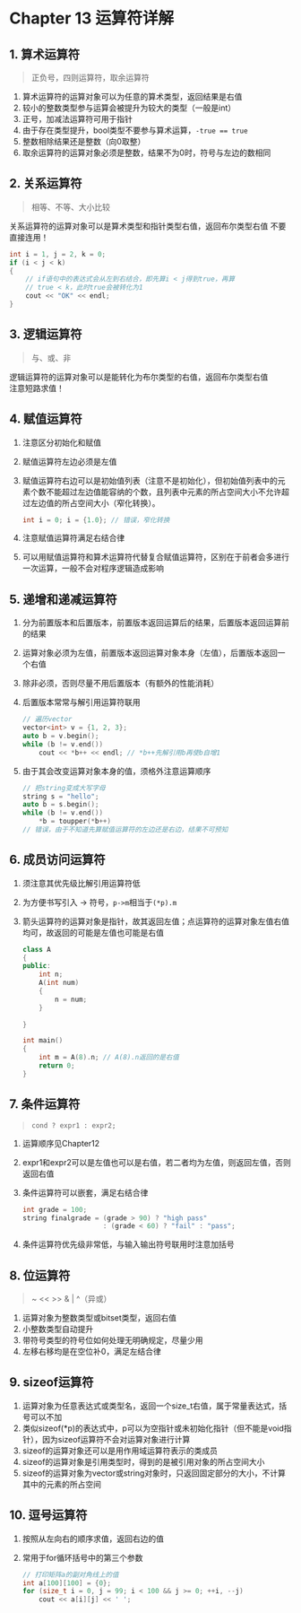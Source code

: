 # Chapter 13 运算符详解

## 1. 算术运算符

> 正负号，四则运算符，取余运算符

1. 算术运算符的运算对象可以为任意的算术类型，返回结果是右值
2. 较小的整数类型参与运算会被提升为较大的类型（一般是int）
3. 正号，加减法运算符可用于指针
4. 由于存在类型提升，bool类型不要参与算术运算，`-true == true`
5. 整数相除结果还是整数（向0取整）
6. 取余运算符的运算对象必须是整数，结果不为0时，符号与左边的数相同

## 2. 关系运算符

> 相等、不等、大小比较

关系运算符的运算对象可以是算术类型和指针类型右值，返回布尔类型右值
不要直接连用！

```C++
int i = 1, j = 2, k = 0;
if (i < j < k) 
{
    // if语句中的表达式会从左到右结合，即先算i < j得到true，再算
    // true < k，此时true会被转化为1
    cout << "OK" << endl;
}
```

## 3. 逻辑运算符

> 与、或、非

逻辑运算符的运算对象可以是能转化为布尔类型的右值，返回布尔类型右值  
注意短路求值！

## 4. 赋值运算符

1. 注意区分初始化和赋值
2. 赋值运算符左边必须是左值
3. 赋值运算符右边可以是初始值列表（注意不是初始化），但初始值列表中的元素个数不能超过左边值能容纳的个数，且列表中元素的所占空间大小不允许超过左边值的所占空间大小（窄化转换）。

    ```C++
    int i = 0; i = {1.0}; // 错误，窄化转换
    ```

4. 注意赋值运算符满足右结合律
5. 可以用赋值运算符和算术运算符代替复合赋值运算符，区别在于前者会多进行一次运算，一般不会对程序逻辑造成影响

## 5. 递增和递减运算符

1. 分为前置版本和后置版本，前置版本返回运算后的结果，后置版本返回运算前的结果  
2. 运算对象必须为左值，前置版本返回运算对象本身（左值），后置版本返回一个右值  
3. 除非必须，否则尽量不用后置版本（有额外的性能消耗）
4. 后置版本常常与解引用运算符联用

    ```C++
    // 遍历vector
    vector<int> v = {1, 2, 3};
    auto b = v.begin();
    while (b != v.end())
        cout << *b++ << endl; // *b++先解引用b再使b自增1
    ```

5. 由于其会改变运算对象本身的值，须格外注意运算顺序

    ```C++
    // 把string变成大写字母
    string s = "hello";
    auto b = s.begin();
    while (b != v.end())
        *b = toupper(*b++) 
    // 错误，由于不知道先算赋值运算符的左边还是右边，结果不可预知
    ```

## 6. 成员访问运算符

1. 须注意其优先级比解引用运算符低
2. 为方便书写引入 -> 符号，`p->m`相当于`(*p).m`
3. 箭头运算符的运算对象是指针，故其返回左值；点运算符的运算对象左值右值均可，故返回的可能是左值也可能是右值

    ```C++
    class A
    {
    public:
        int n;
        A(int num)
        {
            n = num;
        }
        
    }

    int main()
    {
        int m = A(8).n; // A(8).n返回的是右值
        return 0;
    }
    ```

## 7. 条件运算符

> `cond ? expr1 : expr2;`

1. 运算顺序见Chapter12
2. expr1和expr2可以是左值也可以是右值，若二者均为左值，则返回左值，否则返回右值
3. 条件运算符可以嵌套，满足右结合律

    ```C++
    int grade = 100;
    string finalgrade = (grade > 90) ? "high pass" 
                        : (grade < 60) ? "fail" : "pass";
    ```

4. 条件运算符优先级非常低，与输入输出符号联用时注意加括号

## 8. 位运算符

> ~ << >> & | ^（异或）  

1. 运算对象为整数类型或bitset类型，返回右值
2. 小整数类型自动提升
3. 带符号类型的符号位如何处理无明确规定，尽量少用
4. 左移右移均是在空位补0，满足左结合律

## 9. sizeof运算符

1. 运算对象为任意表达式或类型名，返回一个size_t右值，属于常量表达式，括号可以不加  
2. 类似sizeof(*p)的表达式中，p可以为空指针或未初始化指针（但不能是void指针），因为sizeof运算符不会对运算对象进行计算  
3. sizeof的运算对象还可以是用作用域运算符表示的类成员
4. sizeof的运算对象是引用类型时，得到的是被引用对象的所占空间大小
5. sizeof的运算对象为vector或string对象时，只返回固定部分的大小，不计算其中的元素的所占空间

## 10. 逗号运算符

1. 按照从左向右的顺序求值，返回右边的值
2. 常用于for循环括号中的第三个参数

    ```C++
    // 打印矩阵a的副对角线上的值
    int a[100][100] = {0};
    for (size_t i = 0, j = 99; i < 100 && j >= 0; ++i, --j)
        cout << a[i][j] << ' ';
    ```
